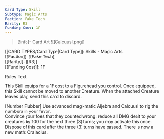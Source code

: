 ```yaml
---
Card Type: Skill
Subtype: Magic Arts
Faction: Fake Tech
Rarity: R3
Funding Cost: 1F
---
```

> [!info]- Card Art
> ![[Calcuusl.png]]

[[CARD TYPES/Card Type|Card Type]]: Skills - Magic Arts  
[[Faction]]: [[Fake Tech]]  
[[Rarity]]: [[R3]]  
[[Funding Cost]]: 1F  

Rules Text:  

This Skill equips for a 1F cost to a Figurehead you control.
Once equipped, this Skill cannot be moved to another Creature.
When the attached Creature leaves play, send this card to discard.  

[Number Flubber] Use advanced magi-matic Aljebra and Calcuusl to rig the numbers in your favor.  
Convince your foes that they counted wrong: reduce all DMG dealt to your creatures by 100 for the next three (3) turns; you may activate this once.
Dispose of this card after the three (3) turns have passed. There is now a new math: Cralaclus.  